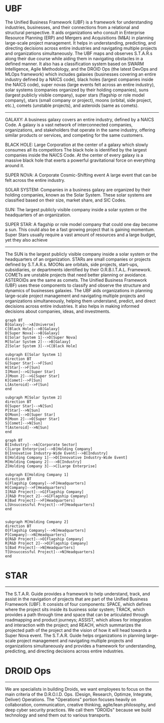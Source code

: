 # UBF


The Unified Business Framework (UBF) is a framework for understanding industries, businesses, and their connections from a relational and structural perspective. It aids organizations who consult in Enterprise Resource Planning (ERP) and Mergers and Acquisitions (M&A) in planning large-scale project management. It helps in understanding, predicting, and directing decisions across entire industries and navigating multiple projects and organizations simultaneously. The UBF maps and observes S.T.A.R.s along their due course while aiding them in navigating obstacles in a defined manner. It also has a classification system based on SWARM Intelligence, Agile Methodology, and the DROID Ops (the latest DevOps and MLOps framework) which includes galaxies (businesses covering an entire industry defined by a NAICS code), black holes (largest companies inside the NAICS code), super novas (large events felt across an entire industry), solar systems (companies organized by their holding companies), suns (largest publicly visible company), super stars (flagship or role model company), stars (small company or project), moons (orbital, side project, etc.), comets (unstable projects), and asteroids (same as comets).

---


GALAXY: A business galaxy covers an entire industry, defined by a NAICS Code. A galaxy is a vast network of interconnected companies, organizations, and stakeholders that operate in the same industry, offering similar products or services, and competing for the same customers.

BLACK HOLE: Large Corporation at the center of a galaxy which slowly consumes all its competitors The black hole is identified by the largest companies inside the NAICS Code. At the center of every galaxy is a massive black hole that exerts a powerful gravitational force on everything around it.

SUPER NOVA: A Corporate Cosmic-Shifting event A large event that can be felt across the entire industry.

SOLAR SYSTEM: Companies in a business galaxy are organized by their holding companies, known as the Solar System. These solar systems are classified based on their size, market share, and SIC Codes. 

SUN: The largest publicly visible company inside a solar system or the headquarters of an organization.

SUPER STAR: A flagship or role model company that could one day become a sun. This could also be a fast growing project that is gaining momentum. Super Stars usually require a vast amount of resources and a large budget, yet they also achieve


---

The SUN is the largest publicly visible company inside a solar system or the headquarters of an organization. STARs are small companies or projects defined by S.T.A.R.s. MOONs are orbitals, side projects, start-ups, subsidiaries, or departments identified by their O.R.B.I.T.A.L. Framework. COMETs are unstable projects that need better planning or avoidance. ASTEROIDs are the same as comets. The Unified Business Framework (UBF) uses these components to classify and observe the structure and dynamics of businesses galaxies. The UBF aids organizations in planning large-scale project management and navigating multiple projects and organizations simultaneously, helping them understand, predict, and direct decisions across entire industries. It also helps in making informed decisions about companies, ideas, and investments.


```mermaid 
graph BT
B[Galaxy]-->A[Universe]
C[Black Hole]-->B[Galaxy]
D[Super Nova]-->B[Galaxy]
E[Solar System 1]-->D[Super Nova]
M[Solar System 2]--->B[Galaxy]
Z[Solar System 3]-->C[Black Hole]

subgraph E[Solar System 1]
direction BT
G[Super Star]-->F[Sun]
H[Star]-->F[Sun]
I[Moon]-->G[Super Star]
J[Moon 2]-->G[Super Star]
K[Comet]-->F[Sun]
L[Asteroid]-->F[Sun]
end

subgraph M[Solar System 2]
direction BT
O[Super Star]-->N[Sun]
P[Star]-->N[Sun]
Q[Moon]-->O[Super Star]
R[Moon 2]-->O[Super Star]
S[Comet]-->N[Sun]
T[Asteroid]-->N[Sun]
end
```



```mermaid 
graph BT
B[Industry]-->A[Corporate Sector]
C[Large Enterprise]-->B[Holding Company]
D[Innovative Industry-Wide Event]-->B[Industry]
E[Holding Company 1]-->D[Innovative Industry-Wide Event]
M[Holding Company 2]--->B[Industry]
Z[Holding Company 3]-->C[Large Enterprise]

subgraph E[Holding Company 1]
direction BT
G[Flagship Company]-->F[Headquarters]
H[Company]-->F[Headquarters]
I[R&D Project]-->G[Flagship Company]
J[R&D Project 2]-->G[Flagship Company]
K[Bad Project]-->F[Headquarters]
L[Unsuccessful Project]-->F[Headquarters]
end


subgraph M[Holding Company 2]
direction BT
O[Flagship Company]-->N[Headquarters]
P[Company]-->N[Headquarters]
Q[R&D Project]-->O[Flagship Company]
R[R&D Project 2]-->O[Flagship Company]
S[Bad Project]-->N[Headquarters]
T[Unsuccessful Project]-->N[Headquarters]
end
```


# STAR

---


The S.T.A.R. Guide provides a framework to help understand, track, and assist in the navigation of projects that are part of the Unified Business Framework (UBF). It consists of four components: SPACE, which defines where the project sits inside its business solar system; TRACK, which provides a path through time and space that can be articulated through roadmapping and product journeys; ASSIST, which allows for integration and interaction with the project; and REACH, which summarizes the projected path of the project and the vision of how it will head towards a Super Nova event. The S.T.A.R. Guide helps organizations in planning large-scale project management and navigating multiple projects and organizations simultaneously and provides a framework for understanding, predicting, and directing decisions across entire industries.

# DROID Ops

---
We are specialists in building Droids, we want employees to focus on the main criteria of the D.R.O.I.D. Ops. (Design, Research, Optimze, Integrate, Deliver) Operations.  The "Operations" portion focuses heavily on collaboration, communication, creative thinking, agile/lean philosophy, and deep cyber security practices. We call them "DROIDs" because we build technology and send them out to various transports. 
